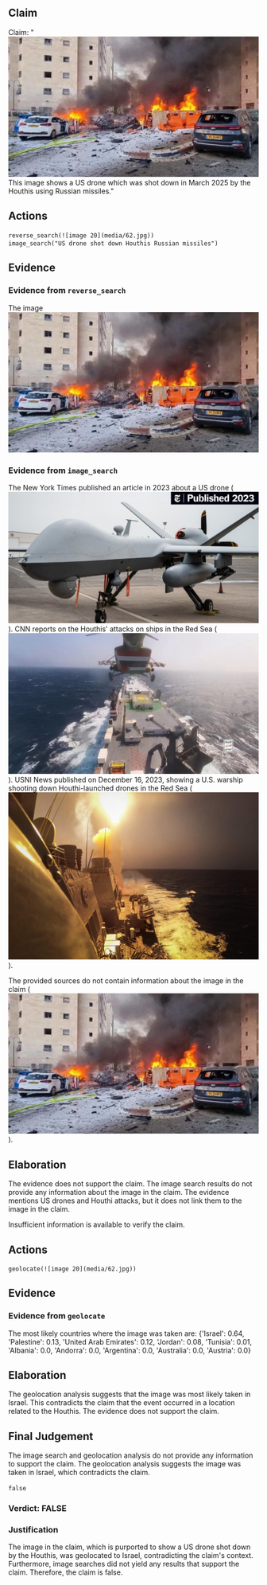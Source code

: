 ## Claim
Claim: "![image 20](media/62.jpg) This image shows a US drone which was shot down in March 2025 by the Houthis using Russian missiles."

## Actions
```
reverse_search(![image 20](media/62.jpg))
image_search("US drone shot down Houthis Russian missiles")
```

## Evidence
### Evidence from `reverse_search`
The image ![image 20](media/62.jpg)

### Evidence from `image_search`
The New York Times published an article in 2023 about a US drone (![image 6952](media/2025-08-29_23-12-1756509133-648870.jpg)). CNN reports on the Houthis' attacks on ships in the Red Sea (![image 6953](media/2025-08-29_23-12-1756509133-876938.jpg)). USNI News published on December 16, 2023, showing a U.S. warship shooting down Houthi-launched drones in the Red Sea (![image 6956](media/2025-08-29_23-12-1756509134-362786.jpg)).

The provided sources do not contain information about the image in the claim (![image 20](media/62.jpg)).


## Elaboration
The evidence does not support the claim. The image search results do not provide any information about the image in the claim. The evidence mentions US drones and Houthi attacks, but it does not link them to the image in the claim.

Insufficient information is available to verify the claim.


## Actions
```
geolocate(![image 20](media/62.jpg))
```

## Evidence
### Evidence from `geolocate`
The most likely countries where the image was taken are: {'Israel': 0.64, 'Palestine': 0.13, 'United Arab Emirates': 0.12, 'Jordan': 0.08, 'Tunisia': 0.01, 'Albania': 0.0, 'Andorra': 0.0, 'Argentina': 0.0, 'Australia': 0.0, 'Austria': 0.0}

## Elaboration
The geolocation analysis suggests that the image was most likely taken in Israel. This contradicts the claim that the event occurred in a location related to the Houthis. The evidence does not support the claim.


## Final Judgement
The image search and geolocation analysis do not provide any information to support the claim. The geolocation analysis suggests the image was taken in Israel, which contradicts the claim.

`false`

### Verdict: FALSE

### Justification
The image in the claim, which is purported to show a US drone shot down by the Houthis, was geolocated to Israel, contradicting the claim's context. Furthermore, image searches did not yield any results that support the claim. Therefore, the claim is false.
